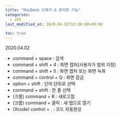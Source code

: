 ```yaml
---
title: "MacBook 단축키 & 편리한 기능"
categories: 
  - iOS
last_modified_at: 2020-04-02T13:00:00+09:00

toc: true 
---
```

2020.04.02

* command + space : 검색 
* command + shift + 4 : 화면 캡처(사용자가 범위 지정)
* command + shift + 5 : 화면 캡처 또는 화면 녹화 
* command + control + Q : 화면 잠금
* option + shift : 단어 단위로 선택
* command + shift : 한 줄 선택
* (크롬) command + R : 새로고침
* (크롬) command + 클릭 : 새 탭으로 열기
* (Xcode) control + . : 코드 자동완성
